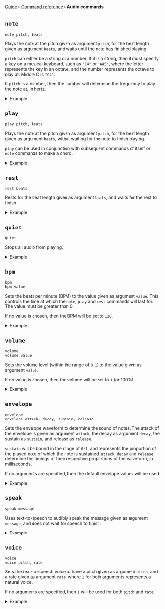 [Guide](/index.md) 🢒 [Command reference](/reference/index.md) 🢒 **Audio commands**

## `note`
```
note pitch, beats
```

Plays the note at the pitch given as argument `pitch`, for the beat length given as argument `beats`, and waits until the note has finished playing.

`pitch` can either be a string or a number. If it is a string, then it must specify a key on a musical keyboard, such as `"C4"` or `"A#5"`, where the letter represents the key in an octave, and the number represents the octave to play at. Middle C is `"C4"`.

If `pitch` is a number, then the number will determine the frequency to play the note at, in hertz.

<details>
<summary>Example</summary>
<pre>
<code>10 note "C4", 1</code>
<code>20 note "D4", 2</code>
<code>30 note "E4", 3</code>
<code>40 note "F4", 1</code>
</pre>
</details>

## `play`
```
play pitch, beats
```

Plays the note at the pitch given as argument `pitch`, for the beat length given as argument `beats`, withut waiting for the note to finish playing.

`play` can be used in conjunction with subsequent commands of itself or `note` commands to make a chord.

<details>
<summary>Example</summary>
<pre>
<code>10 play "A3", 1</code>
<code>20 play "C4", 1</code>
<code>30 play "E4", 1</code>
</pre>
</details>

## `rest`
```
rest beats
```

Rests for the beat length given as argument `beats`, and waits for the rest to finish.

<details>
<summary>Example</summary>
<pre>
<code>10 play "A3", 3</code>
<code>20 rest 1</code>
<code>30 play "C4", 2</code>
<code>40 rest 1</code>
<code>50 play "E4", 1</code>
</pre>
</details>

## `quiet`
```
quiet
```

Stops all audio from playing.

<details>
<summary>Example</summary>
<pre>
<code>10 play "C4", 10</code>
<code>20 delay 2000</code>
<code>30 quiet</code>
</pre>
</details>

## `bpm`
```
bpm
bpm value
```

Sets the beats per minute (BPM) to the value given as argument `value`. This controls the time at which the `note`, `play` and `rest` commands will last for. The value must be greater than 0.

If no value is chosen, then the BPM will be set to `120`.

<details>
<summary>Example</summary>
<pre>
<code>10 for i=300 to 1 step -10</code>
<code>20 bpm i</code>
<code>30 note "C4", 1</code>
<code>40 next</code>
</pre>
</details>

## `volume`
```
volume
volume value
```

Sets the volume level (within the range of `0`-`1`) to the value given as argument `value`.

If no value is chosen, then the volume will be set to `1` (or 100%).

<details>
<summary>Example</summary>
<pre>
<code>10 volume 0.5</code>
<code>20 play "C4", 1</code>
<code>10 volume</code>
<code>20 play "C4", 1</code>
</pre>
</details>

## `envelope`
```
envelope
envelope attack, decay, sustain, release
```

Sets the envelope waveform to determine the sound of notes. The attack of the envelope is given as argument `attack`, the decay as argument `decay`, the sustain as `sustain`, and release as `release`.

`sustain` will be bound in the range of `0`-`1`, and represents the proportion of the played note of which the note is sustained. `attack`, `decay` and `release` determine the timings of their respective proportions of the waveform, in milliseconds.

If no arguments are specified, then the default envelope values will be used.

<details>
<summary>Example</summary>
<pre>
<code>10 envelope 600, 200, 0.8, 800</code>
<code>20 play "C4", 1</code>
</pre>
</details>

## `speak`
```
speak message
```

Uses text-to-speech to audibly speak the message given as argument `message`, and does not wait for speech to finish.

<details>
<summary>Example</summary>
<pre>
<code>10 speak "Hello, world!"</code>
</pre>
</details>

## `voice`
```
voice
voice pitch, rate
```

Sets the text-to-speech voice to have a pitch given as argument `pitch`, and a rate given as argument `rate`, where `1` for both arguments represents a natural voice.

If no arguments are specified, then `1` will be used for both `pitch` and `rate`.

<details>
<summary>Example</summary>
<pre>
<code>10 voice 2, 1</code>
<code>20 speak "I speak with a high-pitched voice!"</code>
<code>30 delay 3000</code>
<code>40 voice 1, 2</code>
<code>50 speak "I speak really quickly!"</code>
</pre>
</details>